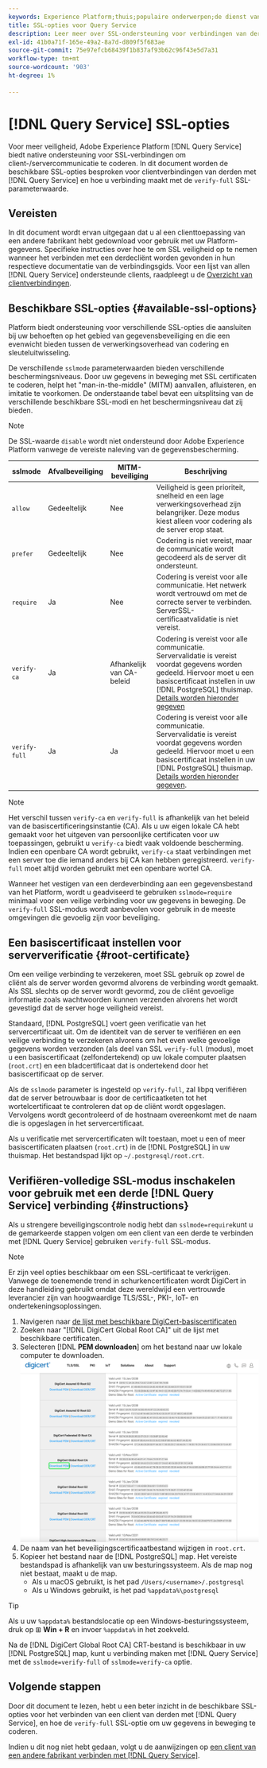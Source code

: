 ```yaml
---
keywords: Experience Platform;thuis;populaire onderwerpen;de dienst van de vraag;de vraagdienst;verbind;verbindt met de vraagdienst;SSL;ssl;sslmode;
title: SSL-opties voor Query Service
description: Leer meer over SSL-ondersteuning voor verbindingen van derden met Adobe Experience Platform Query Service en hoe u verbinding maakt via de SSL-modus Volledig controleren.
exl-id: 41b0a71f-165e-49a2-8a7d-d809f5f683ae
source-git-commit: 75e97efcb68439f1b837af93b62c96f43e5d7a31
workflow-type: tm+mt
source-wordcount: '903'
ht-degree: 1%

---
```


# [!DNL Query Service] SSL-opties

Voor meer veiligheid, Adobe Experience Platform [!DNL Query Service] biedt native ondersteuning voor SSL-verbindingen om client-/servercommunicatie te coderen. In dit document worden de beschikbare SSL-opties besproken voor clientverbindingen van derden met [!DNL Query Service] en hoe u verbinding maakt met de `verify-full` SSL-parameterwaarde.

## Vereisten

In dit document wordt ervan uitgegaan dat u al een clienttoepassing van een andere fabrikant hebt gedownload voor gebruik met uw Platform-gegevens. Specifieke instructies over hoe te om SSL veiligheid op te nemen wanneer het verbinden met een derdecliënt worden gevonden in hun respectieve documentatie van de verbindingsgids. Voor een lijst van allen [!DNL Query Service] ondersteunde clients, raadpleegt u de [Overzicht van clientverbindingen](./overview.md).

## Beschikbare SSL-opties {#available-ssl-options}

Platform biedt ondersteuning voor verschillende SSL-opties die aansluiten bij uw behoeften op het gebied van gegevensbeveiliging en die een evenwicht bieden tussen de verwerkingsoverhead van codering en sleuteluitwisseling.

De verschillende `sslmode` parameterwaarden bieden verschillende beschermingsniveaus. Door uw gegevens in beweging met SSL certificaten te coderen, helpt het &quot;man-in-the-middle&quot; (MITM) aanvallen, afluisteren, en imitatie te voorkomen. De onderstaande tabel bevat een uitsplitsing van de verschillende beschikbare SSL-modi en het beschermingsniveau dat zij bieden.

>[!NOTE]
>
> De SSL-waarde `disable` wordt niet ondersteund door Adobe Experience Platform vanwege de vereiste naleving van de gegevensbescherming.

| sslmode | Afvalbeveiliging | MITM-beveiliging | Beschrijving |
|---|---|---|---|
| `allow` | Gedeeltelijk | Nee | Veiligheid is geen prioriteit, snelheid en een lage verwerkingsoverhead zijn belangrijker. Deze modus kiest alleen voor codering als de server erop staat. |
| `prefer` | Gedeeltelijk | Nee | Codering is niet vereist, maar de communicatie wordt gecodeerd als de server dit ondersteunt. |
| `require` | Ja | Nee | Codering is vereist voor alle communicatie. Het netwerk wordt vertrouwd om met de correcte server te verbinden. ServerSSL-certificaatvalidatie is niet vereist. |
| `verify-ca` | Ja | Afhankelijk van CA-beleid | Codering is vereist voor alle communicatie. Servervalidatie is vereist voordat gegevens worden gedeeld. Hiervoor moet u een basiscertificaat instellen in uw [!DNL PostgreSQL] thuismap. [Details worden hieronder gegeven](#instructions) |
| `verify-full` | Ja | Ja | Codering is vereist voor alle communicatie. Servervalidatie is vereist voordat gegevens worden gedeeld. Hiervoor moet u een basiscertificaat instellen in uw [!DNL PostgreSQL] thuismap. [Details worden hieronder gegeven](#instructions). |

>[!NOTE]
>
>Het verschil tussen `verify-ca` en `verify-full` is afhankelijk van het beleid van de basiscertificeringsinstantie (CA). Als u uw eigen lokale CA hebt gemaakt voor het uitgeven van persoonlijke certificaten voor uw toepassingen, gebruikt u `verify-ca` biedt vaak voldoende bescherming. Indien een openbare CA wordt gebruikt, `verify-ca` staat verbindingen met een server toe die iemand anders bij CA kan hebben geregistreerd. `verify-full` moet altijd worden gebruikt met een openbare wortel CA.

Wanneer het vestigen van een derdeverbinding aan een gegevensbestand van het Platform, wordt u geadviseerd te gebruiken `sslmode=require` minimaal voor een veilige verbinding voor uw gegevens in beweging. De `verify-full` SSL-modus wordt aanbevolen voor gebruik in de meeste omgevingen die gevoelig zijn voor beveiliging.

## Een basiscertificaat instellen voor serververificatie {#root-certificate}

Om een veilige verbinding te verzekeren, moet SSL gebruik op zowel de cliënt als de server worden gevormd alvorens de verbinding wordt gemaakt. Als SSL slechts op de server wordt gevormd, zou de cliënt gevoelige informatie zoals wachtwoorden kunnen verzenden alvorens het wordt gevestigd dat de server hoge veiligheid vereist.

Standaard, [!DNL PostgreSQL] voert geen verificatie van het servercertificaat uit. Om de identiteit van de server te verifiëren en een veilige verbinding te verzekeren alvorens om het even welke gevoelige gegevens worden verzonden (als deel van SSL `verify-full` (modus), moet u een basiscertificaat (zelfondertekend) op uw lokale computer plaatsen (`root.crt`) en een bladcertificaat dat is ondertekend door het basiscertificaat op de server.

Als de `sslmode` parameter is ingesteld op `verify-full`, zal libpq verifiëren dat de server betrouwbaar is door de certificaatketen tot het wortelcertificaat te controleren dat op de cliënt wordt opgeslagen. Vervolgens wordt gecontroleerd of de hostnaam overeenkomt met de naam die is opgeslagen in het servercertificaat.

Als u verificatie met servercertificaten wilt toestaan, moet u een of meer basiscertificaten plaatsen (`root.crt`) in de [!DNL PostgreSQL] in uw thuismap. Het bestandspad lijkt op `~/.postgresql/root.crt`.

## Verifiëren-volledige SSL-modus inschakelen voor gebruik met een derde [!DNL Query Service] verbinding {#instructions}

Als u strengere beveiligingscontrole nodig hebt dan `sslmode=require`kunt u de gemarkeerde stappen volgen om een client van een derde te verbinden met [!DNL Query Service] gebruiken `verify-full` SSL-modus.

>[!NOTE]
>
>Er zijn veel opties beschikbaar om een SSL-certificaat te verkrijgen. Vanwege de toenemende trend in schurkencertificaten wordt DigiCert in deze handleiding gebruikt omdat deze wereldwijd een vertrouwde leverancier zijn van hoogwaardige TLS/SSL-, PKI-, IoT- en ondertekeningsoplossingen.

1. Navigeren naar [de lijst met beschikbare DigiCert-basiscertificaten](https://www.digicert.com/kb/digicert-root-certificates.htm)
1. Zoeken naar &quot;[!DNL DigiCert Global Root CA]&quot; uit de lijst met beschikbare certificaten.
1. Selecteren [!DNL **PEM downloaden**] om het bestand naar uw lokale computer te downloaden.
   ![De lijst met beschikbare DigiCert-basiscertificaten met Download PEM gemarkeerd.](../images/clients/ssl-modes/digicert.png)
1. De naam van het beveiligingscertificaatbestand wijzigen in `root.crt`.
1. Kopieer het bestand naar de [!DNL PostgreSQL] map. Het vereiste bestandspad is afhankelijk van uw besturingssysteem. Als de map nog niet bestaat, maakt u de map.
   - Als u macOS gebruikt, is het pad `/Users/<username>/.postgresql`
   - Als u Windows gebruikt, is het pad `%appdata%\postgresql`

>[!TIP]
>
>Als u uw `%appdata%` bestandslocatie op een Windows-besturingssysteem, druk op ⊞ **Win + R** en invoer `%appdata%` in het zoekveld.

Na de [!DNL DigiCert Global Root CA] CRT-bestand is beschikbaar in uw [!DNL PostgreSQL] map, kunt u verbinding maken met [!DNL Query Service] met de `sslmode=verify-full` of `sslmode=verify-ca` optie.

## Volgende stappen

Door dit document te lezen, hebt u een beter inzicht in de beschikbare SSL-opties voor het verbinden van een client van derden met [!DNL Query Service], en hoe de `verify-full` SSL-optie om uw gegevens in beweging te coderen.

Indien u dit nog niet hebt gedaan, volgt u de aanwijzingen op [een client van een andere fabrikant verbinden met [!DNL Query Service]](./overview.md).
